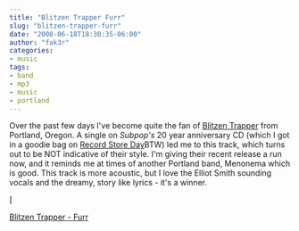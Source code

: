 ```yaml
---
title: "Blitzen Trapper Furr"
slug: "blitzen-trapper-furr"
date: "2008-06-18T18:30:35-06:00"
author: "fak3r"
categories:
- music
tags:
- band
- mp3
- music
- portland
---
```


Over the past few days I've become quite the fan of [Blitzen Trapper](http://blitzentrapper.net/) from Portland, Oregon. A single on _Subpop's_ 20 year anniversary CD (which I got in a goodie bag on [Record Store Day](http://www.fak3r.com/2008/04/28/first-ever-record-store-day-rocked/)BTW) led me to this track, which turns out to be NOT indicative of their style. I'm giving their recent release a run now, and it reminds me at times of another Portland band, Menonema which is good. This track is more acoustic, but I love the Elliot Smith sounding vocals and the dreamy, story like lyrics - it's a winner.


[




[Blitzen Trapper - Furr](http://media.thefader.com/thefader/furr.mp3)
